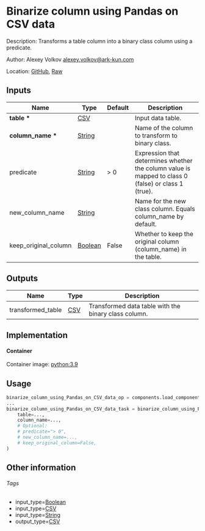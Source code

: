 <!-- BEGIN_GENERATED_CONTENT -->
# Binarize column using Pandas on CSV data

Description: Transforms a table column into a binary class column using a predicate.

Author: Alexey Volkov <alexey.volkov@ark-kun.com>

Location: [GitHub](https://github.com/Ark-kun/pipeline_components/blob/master/components/pandas/Binarize_column/in_CSV_format/component.yaml), [Raw](https://raw.githubusercontent.com/Ark-kun/pipeline_components/master/components/pandas/Binarize_column/in_CSV_format/component.yaml)

## Inputs

|Name|Type|Default|Description|
|-|-|-|-|
|**table** **\***|[CSV]||Input data table.|
|**column_name** **\***|[String]||Name of the column to transform to binary class.|
|predicate|[String]|> 0|Expression that determines whether the column value is mapped to class 0 (false) or class 1 (true).|
|new_column_name|[String]||Name for the new class column. Equals column_name by default.|
|keep_original_column|[Boolean]|False|Whether to keep the original column (column_name) in the table.|

## Outputs

|Name|Type|Description|
|-|-|-|
|transformed_table|[CSV]|Transformed data table with the binary class column.|

## Implementation

#### Container

Container image: [python:3.9](https://hub.docker.com/r/_/python)

## Usage

```python
binarize_column_using_Pandas_on_CSV_data_op = components.load_component_from_url("https://raw.githubusercontent.com/Ark-kun/pipeline_components/master/components/pandas/Binarize_column/in_CSV_format/component.yaml")
...
binarize_column_using_Pandas_on_CSV_data_task = binarize_column_using_Pandas_on_CSV_data_op(
    table=...,
    column_name=...,
    # Optional:
    # predicate="> 0",
    # new_column_name=...,
    # keep_original_column=False,
)
```

## Other information

###### Tags

* input_type=[Boolean]
* input_type=[CSV]
* input_type=[String]
* output_type=[CSV]

[Boolean]: https://github.com/Ark-kun/pipeline_components/tree/master/types/Boolean
[CSV]: https://github.com/Ark-kun/pipeline_components/tree/master/types/CSV
[String]: https://github.com/Ark-kun/pipeline_components/tree/master/types/String
<!-- END_GENERATED_CONTENT -->
